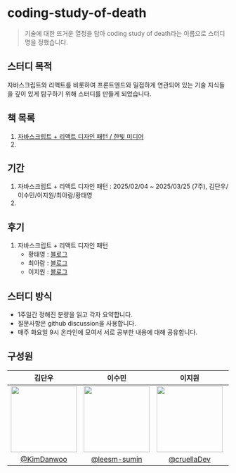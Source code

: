 # coding-study-of-death
> 기술에 대한 뜨거운 열정을 담아 coding study of death라는 이름으로 스터디명을 정했습니다.

## 스터디 목적
자바스크립트와 리액트를 비롯하여 프론트엔드와 밀접하게 연관되어 있는 기술 지식들을 깊이 있게 탐구하기 위해 스터디를 만들게 되었습니다.

## 책 목록
1. [자바스크립트 + 리액트 디자인 패턴 / 한빛 미디어](https://product.kyobobook.co.kr/detail/S000213880201)
2. 

## 기간
1. 자바스크립트 + 리액트 디자인 패턴 : 2025/02/04 ~ 2025/03/25 (7주), 김단우/이수민/이지원/최아람/황태영
2. 

## 후기
1. 자바스크립트 + 리액트 디자인 패턴
    -  황태영 : <a href="https://velog.io/@hty0525/JavaScript-React-%EB%94%94%EC%9E%90%EC%9D%B8-%ED%8C%A8%ED%84%B4%EC%9D%84-%EC%9D%BD%EA%B3%A0" target="_blank">블로그</a>
    - 최아람 : <a href="https://ramirami.tistory.com/210" target="_blank">블로그</a>
    - 이지원 : <a href="https://binaryjourney.tistory.com/341" target="_blank">블로그</a>

## 스터디 방식
- 1주일간 정해진 분량을 읽고 각자 요약합니다.
- 질문사항은 github discussion을 사용합니다.
- 매주 화요일 9시 온라인에 모여서 서로 공부한 내용에 대해 공유합니다.

## 구성원
| 김단우 | 이수민 | 이지원 | 최아람 | 황태영 |
|:----:|:----:|:----:|:----:|:----:|
| <img src="https://github.com/KimDanwoo.png" width="150"> | <img src="https://github.com/leesm-sumin.png" width="150"> | <img src="https://github.com/cruellaDev.png" width="150"> | <img src="https://github.com/rami0617.png" width="150"> | <img src="https://github.com/hty0525.png" width="150"> |
| <div style="width:150px">[@KimDanwoo](https://github.com/KimDanwoo)</div> | <div style="width:150px">[@leesm-sumin](https://github.com/leesm-sumin)</div> | <div style="width:150px">[@cruellaDev](https://github.com/cruellaDev)</div> | <div style="width:150px">[@rami0617](https://github.com/rami0617)</div> | <div style="width:150px">[@hty0525](https://github.com/hty0525)</div> |

